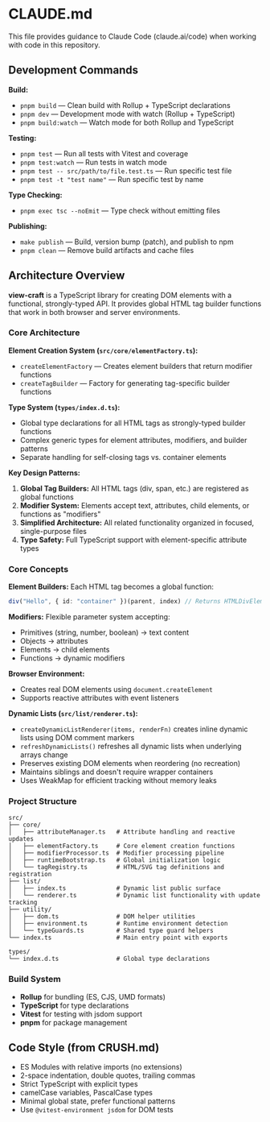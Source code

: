 # CLAUDE.md

This file provides guidance to Claude Code (claude.ai/code) when working with code in this repository.

## Development Commands

**Build:**
- `pnpm build` — Clean build with Rollup + TypeScript declarations
- `pnpm dev` — Development mode with watch (Rollup + TypeScript)
- `pnpm build:watch` — Watch mode for both Rollup and TypeScript

**Testing:**
- `pnpm test` — Run all tests with Vitest and coverage
- `pnpm test:watch` — Run tests in watch mode
- `pnpm test -- src/path/to/file.test.ts` — Run specific test file
- `pnpm test -t "test name"` — Run specific test by name

**Type Checking:**
- `pnpm exec tsc --noEmit` — Type check without emitting files

**Publishing:**
- `make publish` — Build, version bump (patch), and publish to npm
- `pnpm clean` — Remove build artifacts and cache files

## Architecture Overview

**view-craft** is a TypeScript library for creating DOM elements with a functional, strongly-typed API. It provides global HTML tag builder functions that work in both browser and server environments.

### Core Architecture

**Element Creation System (`src/core/elementFactory.ts`):**
- `createElementFactory` — Creates element builders that return modifier functions
- `createTagBuilder` — Factory for generating tag-specific builder functions

**Type System (`types/index.d.ts`):**
- Global type declarations for all HTML tags as strongly-typed builder functions
- Complex generic types for element attributes, modifiers, and builder patterns
- Separate handling for self-closing tags vs. container elements

**Key Design Patterns:**
1. **Global Tag Builders:** All HTML tags (div, span, etc.) are registered as global functions
2. **Modifier System:** Elements accept text, attributes, child elements, or functions as "modifiers"
3. **Simplified Architecture:** All related functionality organized in focused, single-purpose files
4. **Type Safety:** Full TypeScript support with element-specific attribute types

### Core Concepts

**Element Builders:** Each HTML tag becomes a global function:
```typescript
div("Hello", { id: "container" })(parent, index) // Returns HTMLDivElement
```

**Modifiers:** Flexible parameter system accepting:
- Primitives (string, number, boolean) → text content
- Objects → attributes
- Elements → child elements
- Functions → dynamic modifiers

**Browser Environment:**
- Creates real DOM elements using `document.createElement`
- Supports reactive attributes with event listeners

**Dynamic Lists (`src/list/renderer.ts`):**
- `createDynamicListRenderer(items, renderFn)` creates inline dynamic lists using DOM comment markers
- `refreshDynamicLists()` refreshes all dynamic lists when underlying arrays change
- Preserves existing DOM elements when reordering (no recreation)
- Maintains siblings and doesn't require wrapper containers
- Uses WeakMap for efficient tracking without memory leaks

### Project Structure

```
src/
├── core/
│   ├── attributeManager.ts   # Attribute handling and reactive updates
│   ├── elementFactory.ts     # Core element creation functions
│   ├── modifierProcessor.ts  # Modifier processing pipeline
│   ├── runtimeBootstrap.ts   # Global initialization logic
│   └── tagRegistry.ts        # HTML/SVG tag definitions and registration
├── list/
│   ├── index.ts              # Dynamic list public surface
│   └── renderer.ts           # Dynamic list functionality with update tracking
├── utility/
│   ├── dom.ts                # DOM helper utilities
│   ├── environment.ts        # Runtime environment detection
│   └── typeGuards.ts         # Shared type guard helpers
└── index.ts                  # Main entry point with exports

types/
└── index.d.ts                # Global type declarations
```

### Build System

- **Rollup** for bundling (ES, CJS, UMD formats)
- **TypeScript** for type declarations
- **Vitest** for testing with jsdom support
- **pnpm** for package management

## Code Style (from CRUSH.md)

- ES Modules with relative imports (no extensions)
- 2-space indentation, double quotes, trailing commas
- Strict TypeScript with explicit types
- camelCase variables, PascalCase types
- Minimal global state, prefer functional patterns
- Use `@vitest-environment jsdom` for DOM tests
